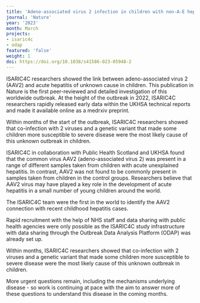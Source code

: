 ```yaml
---
title: 'Adeno-associated virus 2 infection in children with non-A-E hepatitis'
journal: 'Nature'
year: '2023'
month: March
projects:
- isaric4c
- odap
featured: 'false'
weight: 1
doi: https://doi.org/10.1038/s41586-023-05948-2
---
```


ISARIC4C researchers showed the link between adeno-associated virus 2 (AAV2) and acute hepatitis of unknown cause in children. This publication in Nature is the first peer-reviewed and detailed investigation of this worldwide outbreak. At the height of the outbreak in 2022, ISARIC4C researchers rapidly released early data within the UKHSA technical reports and made it available online as a medrxiv preprint. 

Within months of the start of the outbreak, ISARIC4C researchers showed that co-infection with 2 viruses and a genetic variant that made some children more susceptible to severe disease were the most likely cause of this unknown outbreak in children. 

ISARIC4C in collaboration with Public Health Scotland and UKHSA found that the common virus AAV2 (adeno-associated virus 2) was present in a range of different samples taken from children with acute unexplained hepatitis. In contrast, AAV2 was not found to be commonly present in samples taken from children in the control groups. Researchers believe that AAV2 virus may have played a key role in the development of acute hepatitis in a small number of young children around the world.

The ISARIC4C team were the first in the world to identify the AAV2 connection with recent childhood hepatitis cases.

Rapid recruitment with the help of NHS staff and data sharing with public health agencies were only possible as the ISARIC4C study infrastructure with data sharing through the Outbreak Data Analysis Platform (ODAP) was already set up. 

Within months, ISARIC4C researchers showed that co-infection with 2 viruses and a genetic variant that made some children more susceptible to severe disease were the most likely cause of this unknown outbreak in children. 

More urgent questions remain, including the mechanisms underlying disease - so work is continuing at pace with the aim to answer more of these questions to understand this disease in the coming months.

